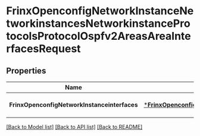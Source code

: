 # FrinxOpenconfigNetworkInstanceNetworkinstancesNetworkinstanceProtocolsProtocolOspfv2AreasAreaInterfacesRequest

## Properties
Name | Type | Description | Notes
------------ | ------------- | ------------- | -------------
**FrinxOpenconfigNetworkInstanceinterfaces** | [***FrinxOpenconfigNetworkInstanceNetworkinstancesNetworkinstanceProtocolsProtocolOspfv2AreasAreaInterfaces**](frinx.openconfig.network.instance.networkinstances.networkinstance.protocols.protocol.ospfv2.areas.area.Interfaces.md) |  | [optional] [default to null]

[[Back to Model list]](../README.md#documentation-for-models) [[Back to API list]](../README.md#documentation-for-api-endpoints) [[Back to README]](../README.md)


